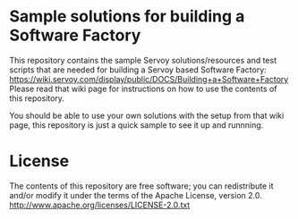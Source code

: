 # Sample solutions for building a Software Factory

This repository contains the sample Servoy solutions/resources and test scripts that are needed for building a Servoy based Software Factory: https://wiki.servoy.com/display/public/DOCS/Building+a+Software+Factory
Please read that wiki page for instructions on how to use the contents of this repository.

You should be able to use your own solutions with the setup from that wiki page, this repository is just a quick sample to see it up and runnning.

# License

The contents of this repository are free software; you can redistribute it and/or modify it under the terms of the Apache License, version 2.0.
http://www.apache.org/licenses/LICENSE-2.0.txt